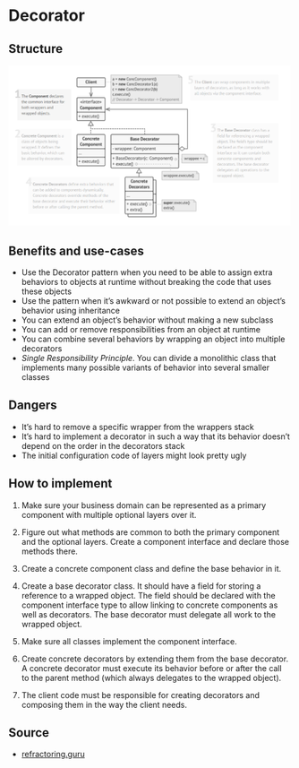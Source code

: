 # Decorator
## Structure
![](../images/decorator_structure.png)

## Benefits and use-cases
- Use the Decorator pattern when you need to be able to assign extra behaviors to objects at runtime without breaking the code that uses these objects
- Use the pattern when it’s awkward or not possible to extend an object’s behavior using inheritance
- You can extend an object’s behavior without making a new subclass
- You can add or remove responsibilities from an object at runtime
- You can combine several behaviors by wrapping an object into multiple decorators
- *Single Responsibility Principle*. You can divide a monolithic class that implements many possible variants of behavior into several smaller classes
  
## Dangers
- It’s hard to remove a specific wrapper from the wrappers stack
- It’s hard to implement a decorator in such a way that its behavior doesn’t depend on the order in the decorators stack
- The initial configuration code of layers might look pretty ugly

## How to implement
1. Make sure your business domain can be represented as a primary component with multiple optional layers over it.

2. Figure out what methods are common to both the primary component and the optional layers. Create a component interface and declare those methods there.
3. Create a concrete component class and define the base behavior in it.
4. Create a base decorator class. It should have a field for storing a reference to a wrapped object. The field should be declared with the component interface type to allow linking to concrete components as well as decorators. The base decorator must delegate all work to the wrapped object.
5. Make sure all classes implement the component interface.
6. Create concrete decorators by extending them from the base decorator. A concrete decorator must execute its behavior before or after the call to the parent method (which always delegates to the wrapped object).
7. The client code must be responsible for creating decorators and composing them in the way the client needs.
   
## Source 
* [refractoring.guru](https://refactoring.guru/design-patterns/decorator)